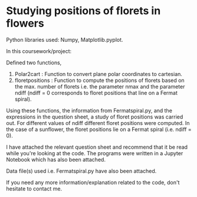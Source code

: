 # Studying positions of florets in flowers

Python libraries used: Numpy, Matplotlib.pyplot.

In this coursework/project:

Defined two functions,

1) Polar2cart : Function to convert plane polar coordinates to cartesian.
2) floretpositions : Function to compute the positions of florets based on the max. number of florets i.e. the parameter nmax and the parameter ndiff (ndiff = 0 corresponds
to floret positions that line on a Fermat spiral).

Using these functions, the information from Fermatspiral.py, and the expressions in the question sheet, a study of floret positions was carried out. For different values of ndiff different floret positions were computed. In the case of a sunflower, the floret positions lie on a Fermat spiral (i.e. ndiff = 0).

I have attached the relevant question sheet and recommend that it be read while you're looking at the code. The programs were written in a Jupyter Notebook which has also been attached.

Data file(s) used i.e. Fermatspiral.py have also been attached.

If you need any more information/explanation related to the code, don't hesitate to contact me.
